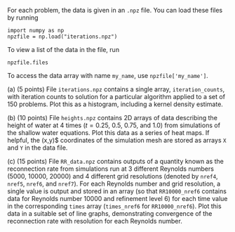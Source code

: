 For each problem, the data is given in an `.npz` file.  You can load these files by running
```
import numpy as np
npzfile = np.load("iterations.npz")
```

To view a list of the data in the file, run
```
npzfile.files
```
To access the data array with name `my_name`, use `npzfile['my_name']`.


(a) (5 points) File `iterations.npz` contains a single array, `iteration_counts`, with iteration counts to solution for a particular algorithm applied to a set of 150 problems.  Plot this as a histogram, including a kernel density estimate.

(b) (10 points) File `heights.npz` contains 2D arrays of data describing the height of water at 4 times ($t = 0.25$, $0.5$, $0.75$, and $1.0$) from simulations of the shallow water equations.  Plot this data as a series of heat maps.  If helpful, the (x,y)$ coordinates of the simulation mesh are stored as arrays `X` and `Y` in the data file.

(c) (15 points) File `RR_data.npz` contains outputs of a quantity known as the reconnection rate from simulations run at 3 different Reynolds numbers (5000, 10000, 20000) and 4 different grid resolutions (denoted by `nref4`, `nref5`, `nref6`, and `nref7`).  For each Reynolds number and grid resolution, a single value is output and stored in an array (so that `RR10000_nref6` contains data for Reynolds number 10000 and refinement level 6) for each time value in the corresponding `times` array (`times_nref6` for `RR10000_nref6`).  Plot this data in a suitable set of line graphs, demonstrating convergence of the reconnection rate with resolution for each Reynolds number.

